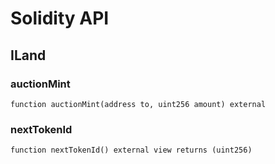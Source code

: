 # Solidity API

## ILand

### auctionMint

```solidity
function auctionMint(address to, uint256 amount) external
```

### nextTokenId

```solidity
function nextTokenId() external view returns (uint256)
```

